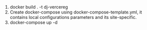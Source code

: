 1. docker build . -t dj-vercereg
2. Create docker-compose using docker-compose-template.yml, it contains local configurations parameters
   and its site-specific.
3. docker-compose up -d
